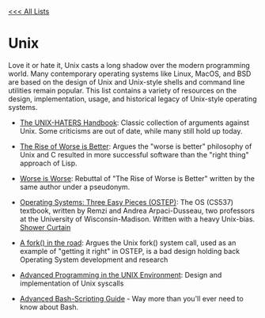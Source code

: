 [<<< All Lists](./../README.md)

# Unix

Love it or hate it, Unix casts a long shadow over the modern programming world. Many contemporary operating systems like Linux, MacOS, and BSD
are based on the design of Unix and Unix-style shells and command line utilities remain popular.
This list contains a variety of resources on the design, implementation, usage, and historical legacy of Unix-style operating systems. 

- [The UNIX-HATERS Handbook](https://web.mit.edu/~simsong/www/ugh.pdf): Classic collection of arguments against Unix. Some criticisms are out of date, while many still hold up today. 
- [The Rise of Worse is Better](https://dreamsongs.com/RiseOfWorseIsBetter.html): Argues the "worse is better" philosophy of Unix and C resulted in more successful software than the "right thing" approach of Lisp.
- [Worse is Worse](https://dreamsongs.com/Files/worse-is-worse.pdf): Rebuttal of "The Rise of Worse is Better" written by the same author under a pseudonym.
- [Operating Systems: Three Easy Pieces (OSTEP)](https://pages.cs.wisc.edu/~remzi/OSTEP/): The OS (CS537) textbook, written by Remzi and Andrea Arpaci-Dusseau, two professors at the University of Wisconsin-Madison. Written with a heavy Unix-bias. [Shower Curtain](https://www.redbubble.com/i/shower-curtain/OSTEP-Comet-by-ostep/50477786.YH6LW)
- [A fork() in the road](https://www.microsoft.com/en-us/research/uploads/prod/2019/04/fork-hotos19.pdf): Argues the Unix fork() system call, used as an example of "getting it right" in OSTEP, is a bad design holding back Operating System development and research

- [Advanced Programming in the UNIX Environment](https://www.youtube.com/watch?v=BsB9Cg6yJc4&list=PL0qfF8MrJ-jxMfirAdxDs9zIiBg2Wug0z): Design and implementation of Unix syscalls
- [Advanced Bash-Scripting Guide](https://tldp.org/LDP/abs/html/) - Way more than you'll ever need to know about Bash.